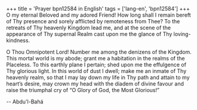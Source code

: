 +++
title = 'Prayer bpn12584 in English'
tags = ['lang-en', 'bpn12584']
+++
O my eternal Beloved and my adored Friend!  How long shall I remain bereft of Thy presence and sorely afflicted by remoteness from Thee?  To the retreats of Thy heavenly Kingdom lead me, and at the scene of the appearance of Thy supernal Realm cast upon me the glance of Thy loving-kindness.

O Thou Omnipotent Lord!  Number me among the denizens of the Kingdom.  This mortal world is my abode; grant me a habitation in the realms of the Placeless.  To this earthly plane I pertain; shed upon me the effulgence of Thy glorious light.  In this world of dust I dwell; make me an inmate of Thy heavenly realm, so that I may lay down my life in Thy path and attain to my heart’s desire, may crown my head with the diadem of divine favour and raise the triumphal cry of “O Glory of God, the Most Glorious!”

-- Abdu'l-Bahá
